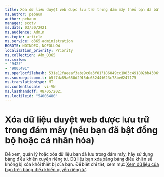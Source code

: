 ```yaml
---
title: Xóa dữ liệu duyệt web được lưu trữ trong đám mây (nếu bạn đã bật đồng bộ hoặc cá nhân hóa)
ms.author: pebaum
author: pebaum
manager: scotv
ms.date: 03/30/2021
ms.audience: Admin
ms.topic: article
ms.service: o365-administration
ROBOTS: NOINDEX, NOFOLLOW
localization_priority: Priority
ms.collection: Adm_O365
ms.custom:
- "9425"
- "9005491"
ms.openlocfilehash: 531e12faeeaf3abe9c6a3f017186049cc1003c491802bb4306f441774ed99a11
ms.sourcegitcommit: b5f7da89a650d2915dc652449623c78be6247175
ms.translationtype: MT
ms.contentlocale: vi-VN
ms.lasthandoff: 08/05/2021
ms.locfileid: "54006480"
---
```

# <a name="clear-the-browsing-data-stored-in-the-cloud-if-youve-turned-on-sync-or-personalization"></a>Xóa dữ liệu duyệt web được lưu trữ trong đám mây (nếu bạn đã bật đồng bộ hoặc cá nhân hóa)

Để xem, quản lý hoặc xóa dữ liệu bạn đã lưu trong đám mây, hãy sử dụng bảng điều khiển quyền riêng tư. Dữ liệu bạn xóa bằng bảng điều khiển sẽ không bị xóa khỏi thiết bị của bạn. Để biết chi tiết, xem mục [Xem dữ liệu của bạn trên bảng điều khiển quyền riêng tư](https://support.microsoft.com/windows/view-your-data-on-the-privacy-dashboard-03d3e27f-1981-5ff4-ba1c-d6b1031ae433).